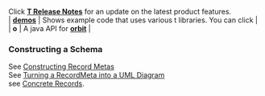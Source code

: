 Click **[T Release Notes](t/Release-Notes/#t-release-notes)** for an update on the latest product features.<br>
| **[demos](home#t-demo-and-videos)** | Shows example code that uses various t libraries. You can click  | <br>
| **o** | A java API for **[orbit](t/t-and-Web-Services#calling-orbit-services)** |


### Constructing a Schema
See [Constructing Record Metas](./t/Constructing-Record-Metas) <br>
See [Turning a RecordMeta into a UML Diagram](./t/Turning-a-IRecordMeta-into-a-UML-Diagram) <br>
see [Concrete Records](./t/Concrete-Records). <br>
